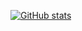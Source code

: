 [![GitHub stats](https://github-readme-stats.vercel.app/api?username=RandomTNT)](https://github.com/anuraghazra/github-readme-stats)
